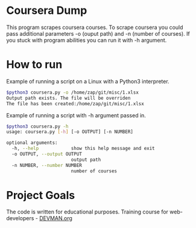 # Coursera Dump

This program scrapes coursera courses. To scrape coursera you could pass additional parameters -o (ouput path) and -n (number of courses). If you stuck with program abilities you can run it with -h argument.

# How to run

Example of running a script on a Linux with a Python3 interpreter.

```bash
$python3 coursera.py -o /home/zap/git/misc/1.xlsx
Output path exists. The file will be overriden
The file has been created:/home/zap/git/misc/1.xlsx
```

Example of running a script with -h argument passed in.

```bash
$python3 coursera.py -h
usage: coursera.py [-h] [-o OUTPUT] [-n NUMBER]

optional arguments:
  -h, --help            show this help message and exit
  -o OUTPUT, --output OUTPUT
                        output path
  -n NUMBER, --number NUMBER
                        number of courses
```

# Project Goals

The code is written for educational purposes. Training course for web-developers - [DEVMAN.org](https://devman.org)
